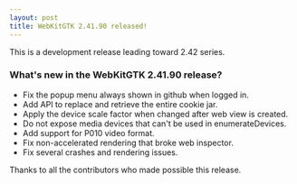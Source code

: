 ```yaml
---
layout: post
title: WebKitGTK 2.41.90 released!
---
```


This is a development release leading toward 2.42 series.

### What's new in the WebKitGTK 2.41.90 release?

 - Fix the popup menu always shown in github when logged in.
 - Add API to replace and retrieve the entire cookie jar.
 - Apply the device scale factor when changed after web view is created.
 - Do not expose media devices that can't be used in enumerateDevices.
 - Add support for P010 video format.
 - Fix non-accelerated rendering that broke web inspector.
 - Fix several crashes and rendering issues.

Thanks to all the contributors who made possible this release.
